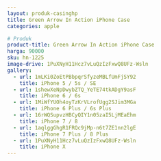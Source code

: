 ```yaml
---
layout: produk-casinghp
title: Green Arrow In Action iPhone Case
categories: apple

# Produk
product-title: Green Arrow In Action iPhone Case
harga: 90000
sku: hn-1225
image-drive: 1PuXNyH11Hcz7vLuQzIzFxwQ8UFz-Wsln
gallery:
  - url: 1mLKi0ZoEtPBbpqrSfyzeMBLfUmFjSY92
    title: iPhone 5 / 5s / SE
  - url: 1shewXeNpDwybZTQ_YeTE74tkADgY9asF
    title: iPhone 6 / 6s
  - url: 1MiWfYUOh4oyTzKrVLrofUgg2SJim3MGa
    title: iPhone 6 Plus / 6s Plus
  - url: 16rWQSupvzHBCyQIY1n05zaI5LjMEaEhm
    title: iPhone 7 / 8
  - url: 1aqlggGhgR1FRQc9jMp-n6t7ZE1nn2lgE
    title: iPhone 7 Plus / 8 Plus
  - url: 1PuXNyH11Hcz7vLuQzIzFxwQ8UFz-Wsln
    title: iPhone X
---
```

